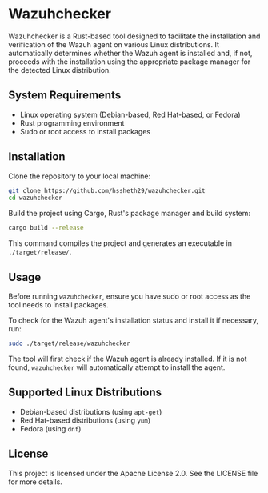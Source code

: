 # Wazuhchecker

Wazuhchecker is a Rust-based tool designed to facilitate the installation and verification of the Wazuh agent on various Linux distributions. It automatically determines whether the Wazuh agent is installed and, if not, proceeds with the installation using the appropriate package manager for the detected Linux distribution.

## System Requirements

- Linux operating system (Debian-based, Red Hat-based, or Fedora)
- Rust programming environment
- Sudo or root access to install packages

## Installation

Clone the repository to your local machine:

```bash
git clone https://github.com/hssheth29/wazuhchecker.git
cd wazuhchecker
```

Build the project using Cargo, Rust's package manager and build system:

```bash
cargo build --release
```

This command compiles the project and generates an executable in `./target/release/`.

## Usage

Before running `wazuhchecker`, ensure you have sudo or root access as the tool needs to install packages.

To check for the Wazuh agent's installation status and install it if necessary, run:

```bash
sudo ./target/release/wazuhchecker
```

The tool will first check if the Wazuh agent is already installed. If it is not found, `wazuhchecker` will automatically attempt to install the agent.

## Supported Linux Distributions

- Debian-based distributions (using `apt-get`)
- Red Hat-based distributions (using `yum`)
- Fedora (using `dnf`)

## License

This project is licensed under the Apache License 2.0. See the LICENSE file for more details.
